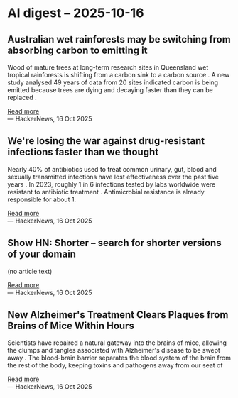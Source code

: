 # AI digest – 2025-10-16

## Australian wet rainforests may be switching from absorbing carbon to emitting it

Wood of mature trees at long-term research sites in Queensland wet tropical rainforests is shifting from a carbon sink to a carbon source . A new study analysed 49 years of data from 20 sites indicated carbon is being emitted because trees are dying and decaying faster than they can be replaced .

[Read more](https://www.abc.net.au/news/science/2025-10-16/australian-rainforest-trees-carbon-storage-producer/105886554)  
— HackerNews, 16 Oct 2025

## We're losing the war against drug-resistant infections faster than we thought

Nearly 40% of antibiotics used to treat common urinary, gut, blood and sexually transmitted infections have lost effectiveness over the past five years . In 2023, roughly 1 in 6 infections tested by labs worldwide were resistant to antibiotic treatment . Antimicrobial resistance is already responsible for about 1.

[Read more](https://www.npr.org/sections/goats-and-soda/2025/10/15/g-s1-93449/antibiotic-resistance-bacteria)  
— HackerNews, 16 Oct 2025

## Show HN: Shorter – search for shorter versions of your domain

(no article text)

[Read more](https://shorter.dev)  
— HackerNews, 16 Oct 2025

## New Alzheimer's Treatment Clears Plaques from Brains of Mice Within Hours

Scientists have repaired a natural gateway into the brains of mice, allowing the clumps and tangles associated with Alzheimer's disease to be swept away . The blood-brain barrier separates the blood system of the brain from the rest of the body, keeping toxins and pathogens away from our seat of

[Read more](https://www.sciencealert.com/new-alzheimers-treatment-clears-plaques-from-brains-of-mice-within-hours)  
— HackerNews, 16 Oct 2025

